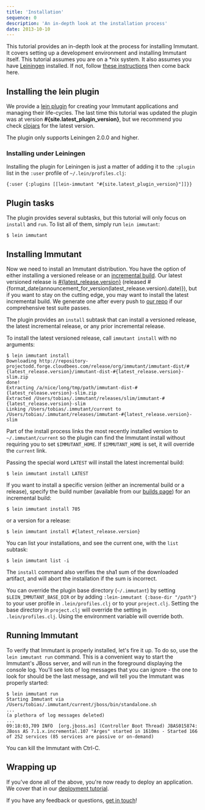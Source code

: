 ```yaml
---
title: 'Installation'
sequence: 0
description: 'An in-depth look at the installation process'
date: 2013-10-10
---
```


This tutorial provides an in-depth look at the process for installing Immutant.
It covers setting up a development environment and installing
Immutant itself. This tutorial assumes you are on a *nix system. It also assumes you have 
[Leiningen] installed. If not, follow [these instructions] then come back here.

## Installing the lein plugin

We provide a [lein plugin] for creating your Immutant applications and
managing their life-cycles. The last time this tutorial was updated
the plugin was at version **#{site.latest_plugin_version}**, but we
recommend you check [clojars] for the latest version.

The plugin only supports Leiningen 2.0.0 and higher. 

### Installing under Leiningen

Installing the plugin for Leiningen is just a matter of adding it to the
`:plugin` list in the `:user` profile of `~/.lein/profiles.clj`:

    {:user {:plugins [[lein-immutant "#{site.latest_plugin_version}"]]}}
    

## Plugin tasks

The plugin provides several subtasks, but this tutorial will only
focus on `install` and `run`. To list all of them, simply run `lein
immutant`:

    $ lein immutant

## Installing Immutant

Now we need to install an Immutant distribution. You have the option of either 
installing a versioned release or an [incremental build]. Our latest versioned release
is [#{latest_release.version}](#{announcement_for_version(latest_release.version).url})
(released #{format_date(announcement_for_version(latest_release.version).date)}), but if
you want to stay on the cutting edge, you may want to install the latest incremental
build. We generate one after every push to [our repo] if our
comprehensive test suite passes.

The plugin provides an `install` subtask that can install a versioned release,
the latest incremental release, or any prior incremental release.

To install the latest versioned release, call `immutant install` with no arguments:

    $ lein immutant install
    Downloading http://repository-projectodd.forge.cloudbees.com/release/org/immutant/immutant-dist/#{latest_release.version}/immutant-dist-#{latest_release.version}-slim.zip
    done!                                                                           
    Extracting /a/nice/long/tmp/path/immutant-dist-#{latest_release.version}-slim.zip
    Extracted /Users/tobias/.immutant/releases/slim/immutant-#{latest_release.version}-slim
    Linking /Users/tobias/.immutant/current to /Users/tobias/.immutant/releases/immutant-#{latest_release.version}-slim

Part of the install process links the most recently installed version to 
`~/.immutant/current` so the plugin can find the Immutant install without
requiring you to set `$IMMUTANT_HOME`. If `$IMMUTANT_HOME` is set, it will
override the `current` link. 

Passing the special word `LATEST` will install the latest incremental
build:

    $ lein immutant install LATEST
     
If you want to install a specific version (either an incremental build
or a release), specify the build number (available from our
[builds page][incremental build]) for an incremental build:

    $ lein immutant install 705
     
or a version for a release:

    $ lein immutant install #{latest_release.version}

You can list your installations, and see the current one, with the
`list` subtask:

    $ lein immutant list -i

The `install` command also verifies the sha1 sum of the downloaded
artifact, and will abort the installation if the sum is incorrect.

You can override the plugin base directory (`~/.immutant`) by setting
`$LEIN_IMMUTANT_BASE_DIR` or by adding `:lein-immutant {:base-dir
"/path"}` to your user profile in `.lein/profiles.clj` or to your
`project.clj`. Setting the base directory in `project.clj` will
override the setting in `.lein/profiles.clj`. Using the environment
variable will override both.

## Running Immutant

To verify that Immutant is properly installed, let's fire it up. To do
so, use the `lein immutant run` command. This is a convenient way to
start the Immutant's JBoss server, and will run in the foreground
displaying the console log. You'll see lots of log messages that you
can ignore - the one to look for should be the last message, and will
tell you the Immutant was properly started:

    $ lein immutant run
    Starting Immutant via /Users/tobias/.immutant/current/jboss/bin/standalone.sh
    ...
    (a plethora of log messages deleted)
    ...
    09:18:03,709 INFO  [org.jboss.as] (Controller Boot Thread) JBAS015874: JBoss AS 7.1.x.incremental.107 "Arges" started in 1610ms - Started 166 of 252 services (85 services are passive or on-demand)
    
You can kill the Immutant with Ctrl-C.

## Wrapping up

If you've done all of the above, you're now ready to deploy an application. We
cover that in our [deployment tutorial]. 

If you have any feedback or questions, [get in touch]! 

[Leiningen]: https://github.com/technomancy/leiningen
[these instructions]: https://github.com/technomancy/leiningen#readme
[lein plugin]: https://github.com/immutant/lein-immutant/
[clojars]: http://clojars.org/lein-immutant
[incremental build]: /builds
[our repo]: https://github.com/immutant/immutant
[latest incremental build]: http://immutant.org/builds/immutant-dist-slim.zip
[deployment tutorial]: ../deploying/
[overlay tutorial]: ../overlay/
[get in touch]: /community

